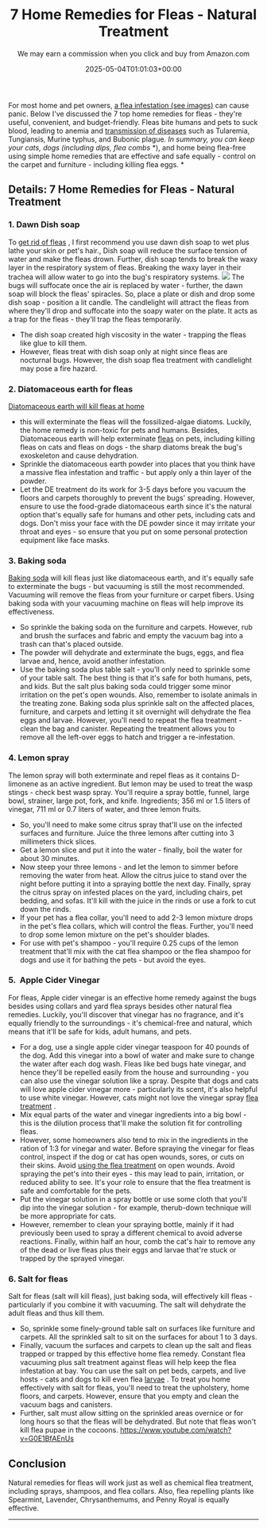 ﻿---
author: We may earn a commission when you click and buy from Amazon.com
layout: post
title: 7 Home Remedies for Fleas - Natural Treatment
date: '2025-05-04T01:01:03+00:00'
categories:
- Fleas
- Guide
tags: []
slug: /home-remedies-for-fleas/
lastmod: 2025-05-07T12:21:27+03:00
---

For most home and pet owners,
[a flea infestation (see images)](https://pestpolicy.com/what-do-fleas-look-like/)
can cause panic. Below I've discussed the 7 top home remedies for fleas - they're useful, convenient, and budget-friendly.
Fleas bite humans and pets to suck blood, leading to anemia and
[transmission of diseases](https://www.petmd.com/dog/parasites/4-surprising-flea-diseases-you-need-know)
such as Tularemia, Tungiansis, Murine typhus, and Bubonic plague.
*In summary, you can keep your cats, dogs (including dips, flea combs*
*), and home being flea-free using simple home remedies that are effective and safe equally - control on the carpet and furniture - including killing flea eggs. *
## Details: 7 Home Remedies for Fleas - Natural Treatment
### 1. Dawn Dish soap
To
[get rid of fleas](https://pestpolicy.com/how-to-get-rid-of-fleas/)
, I first recommend you use dawn dish soap to wet plus lathe your skin or pet's hair., Dish soap will reduce the surface tension of water and make the fleas drown.
Further, dish soap tends to break the waxy layer in the respiratory system of fleas. Breaking the waxy layer in their trachea will allow water to go into the bug's respiratory systems.
![](/assets/img/04/Home-Remedies-for-Fleas-300x200.jpg)
The bugs will suffocate once the air is replaced by water - further, the dawn soap will block the fleas' spiracles. So, place a plate or dish and drop some dish soap - position a lit candle.
The candlelight will attract the fleas from where they'll drop and suffocate into the soapy water on the plate. It acts as a trap for the fleas - they'll trap the fleas temporarily.
- The dish soap created high viscosity in the water - trapping the fleas like glue to kill them.
- However, fleas treat with dish soap only at night since fleas are nocturnal bugs. However, the dish soap flea treatment with candlelight may pose a fire hazard.
### 2. Diatomaceous earth for fleas
[Diatomaceous earth will kill fleas at home](https://pestpolicy.com/diatomaceous-earth-for-fleas/)
- this will exterminate the fleas will the fossilized-algae diatoms. Luckily, the home remedy is non-toxic for pets and humans.
Besides, Diatomaceous earth will help exterminate
[fleas](https://entomology.ca.uky.edu/ef602)
on pets, including killing fleas on cats and fleas on dogs - the sharp diatoms break the bug's exoskeleton and cause dehydration.
- Sprinkle the diatomaceous earth powder into places that you think have a massive flea infestation and traffic - but apply only a thin layer of the powder.
- Let the DE treatment do its work for 3-5 days before you vacuum the floors and carpets thoroughly to prevent the bugs' spreading.
However, ensure to use the food-grade diatomaceous earth since it's the natural option that's equally safe for humans and other pets, including cats and dogs.
Don't miss your face with the DE powder since it may irritate your throat and eyes - so ensure that you put on some personal protection equipment like face masks.
### 3. Baking soda
[Baking soda](https://pestpolicy.com/does-baking-soda-kill-fleas/)
will kill fleas just like diatomaceous earth, and it's equally safe to exterminate the bugs - but vacuuming is still the most recommended.
Vacuuming will remove the fleas from your furniture or carpet fibers. Using baking soda with your vacuuming machine on fleas will help improve its effectiveness.
- So sprinkle the baking soda on the furniture and carpets. However, rub and brush the surfaces and fabric and empty the vacuum bag into a trash can that's placed outside.
- The powder will dehydrate and exterminate the bugs, eggs, and flea larvae and, hence, avoid another infestation.
- Use the baking soda plus table salt - you'll only need to sprinkle some of your table salt. The best thing is that it's safe for both humans, pets, and kids.
But the salt plus baking soda could trigger some minor irritation on the pet's open wounds. Also, remember to isolate animals in the treating zone.
Baking soda plus sprinkle salt on the affected places, furniture, and carpets and letting it sit overnight will dehydrate the flea eggs and larvae.
However, you'll need to repeat the flea treatment - clean the bag and canister. Repeating the treatment allows you to remove all the left-over eggs to hatch and trigger a re-infestation.
### 4. Lemon spray
The lemon spray will both exterminate and repel fleas as it contains D-limonene as an active ingredient. But lemon may be used to treat the wasp stings - check best wasp spray.
You'll require a spray bottle, funnel, large bowl, strainer, large pot, fork, and knife. Ingredients; 356 ml or 1.5 liters of vinegar, 711 ml or 0.7 liters of water, and three lemon fruits.
- So, you'll need to make some citrus spray that'll use on the infected surfaces and furniture. Juice the three lemons after cutting into 3 millimeters thick slices.
- Get a lemon slice and put it into the water - finally, boil the water for about 30 minutes.
- Now steep your three lemons - and let the lemon to simmer before removing the water from heat. Allow the citrus juice to stand over the night before putting it into a spraying bottle the next day.
Finally, spray the citrus spray on infested places on the yard, including chairs, pet bedding, and sofas. It'll kill with the juice in the rinds or use a fork to cut down the rinds.
- If your pet has a flea collar, you'll need to add 2-3 lemon mixture drops in the pet's flea collars, which will control the fleas. Further, you'll need to drop some lemon mixture on the pet's shoulder blades.
- For use with pet's shampoo - you'll require 0.25 cups of the lemon treatment that'll mix with the cat flea shampoo or the flea shampoo for dogs and use it for bathing the pets - but avoid the eyes.
### 5.  Apple Cider Vinegar
For fleas, Apple cider vinegar is an effective home remedy against the bugs besides using collars and yard flea sprays besides other natural flea remedies.
Luckily, you'll discover that vinegar has no fragrance, and it's equally friendly to the surroundings - it's chemical-free and natural, which means that it'll be safe for kids, adult humans, and pets.
- For a dog, use a single apple cider vinegar teaspoon for 40 pounds of the dog. Add this vinegar into a bowl of water and make sure to change the water after each dog wash.
Fleas like bed bugs hate vinegar, and hence they'll be repelled easily from the house and surrounding - you can also use the vinegar solution like a spray.
Despite that dogs and cats will love apple cider vinegar more - particularly its scent, it's also helpful to use white vinegar. However, cats might not love the vinegar spray
[flea treatment](https://pestpolicy.com/best-flea-treatment-for-puppies/)
.
- Mix equal parts of the water and vinegar ingredients into a big bowl - this is the dilution process that'll make the solution fit for controlling fleas.
- However, some homeowners also tend to mix in the ingredients in the ration of 1:3 for vinegar and water.
Before spraying the vinegar for fleas control, inspect if the dog or cat has open wounds, sores, or cuts on their skins. Avoid
[using the flea treatment](https://pestpolicy.com/best-flea-treatment-for-kittens/)
on open wounds.
Avoid spraying the pet's into their eyes - this may lead to pain, irritation, or reduced ability to see. It's your role to ensure that the flea treatment is safe and comfortable for the pets.
- Put the vinegar solution in a spray bottle or use some cloth that you'll dip into the vinegar solution - for example, therub-down technique will be more appropriate for cats.
- However, remember to clean your spraying bottle, mainly if it had previously been used to spray a different chemical to avoid adverse reactions.
Finally, within half an hour, comb the cat's hair to remove any of the dead or live fleas plus their eggs and larvae that're stuck or trapped by the sprayed vinegar.
### 6. Salt for fleas
Salt for fleas (salt will kill fleas), just baking soda, will effectively kill fleas - particularly if you combine it with vacuuming. The salt will dehydrate the adult fleas and thus kill them.
- So, sprinkle some finely-ground table salt on surfaces like furniture and carpets. All the sprinkled salt to sit on the surfaces for about 1 to 3 days.
- Finally, vacuum the surfaces and carpets to clean up the salt and fleas trapped or trapped by this effective home flea remedy.
Constant flea vacuuming plus salt treatment against fleas will help keep the flea infestation at bay. You can use the salt on
pet beds, carpets, and live hosts - cats and dogs to kill even flea
[larvae](https://pestpolicy.com/what-do-flea-larvae-eat/)
.
To treat you home effectively with salt for fleas, you'll need to treat the upholstery, home floors, and carpets. However, ensure that you empty and clean the vacuum bags and canisters.
- Further, salt must allow sitting on the sprinkled areas overnice or for long hours so that the fleas will be dehydrated. But note that fleas won't kill flea pupae in the cocoons.
https://www.youtube.com/watch?v=G0E1BfAEnUs
## Conclusion
Natural remedies for fleas will work just as well as chemical flea treatment, including sprays, shampoos, and flea collars. Also, flea repelling plants like Spearmint, Lavender, Chrysanthemums, and Penny Royal is equally effective.
****